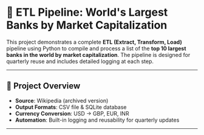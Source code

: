 # 🏦 ETL Pipeline: World's Largest Banks by Market Capitalization

This project demonstrates a complete **ETL (Extract, Transform, Load)** pipeline using Python to compile and process a list of the **top 10 largest banks in the world by market capitalization**. The pipeline is designed for quarterly reuse and includes detailed logging at each step.

---

## 📌 Project Overview

- **Source**: Wikipedia (archived version)
- **Output Formats**: CSV file & SQLite database
- **Currency Conversion**: USD → GBP, EUR, INR
- **Automation**: Built-in logging and reusability for quarterly updates

---



